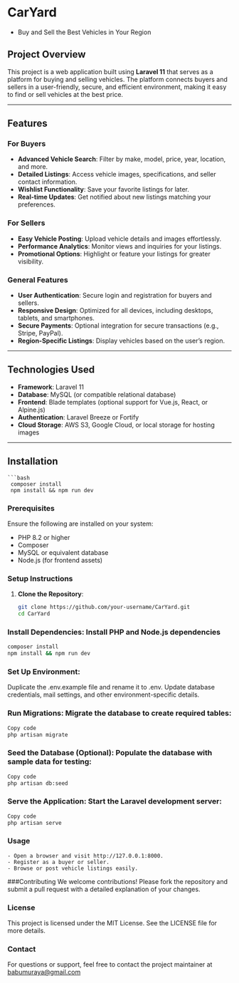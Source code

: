 #  CarYard 
  - Buy and Sell the Best Vehicles in Your Region

## Project Overview
This project is a web application built using **Laravel 11** that serves as a platform for buying and selling vehicles. The platform connects buyers and sellers in a user-friendly, secure, and efficient environment, making it easy to find or sell vehicles at the best price.

---

## Features

### For Buyers
- **Advanced Vehicle Search**: Filter by make, model, price, year, location, and more.
- **Detailed Listings**: Access vehicle images, specifications, and seller contact information.
- **Wishlist Functionality**: Save your favorite listings for later.
- **Real-time Updates**: Get notified about new listings matching your preferences.

### For Sellers
- **Easy Vehicle Posting**: Upload vehicle details and images effortlessly.
- **Performance Analytics**: Monitor views and inquiries for your listings.
- **Promotional Options**: Highlight or feature your listings for greater visibility.

### General Features
- **User Authentication**: Secure login and registration for buyers and sellers.
- **Responsive Design**: Optimized for all devices, including desktops, tablets, and smartphones.
- **Secure Payments**: Optional integration for secure transactions (e.g., Stripe, PayPal).
- **Region-Specific Listings**: Display vehicles based on the user’s region.

---

## Technologies Used
- **Framework**: Laravel 11
- **Database**: MySQL (or compatible relational database)
- **Frontend**: Blade templates (optional support for Vue.js, React, or Alpine.js)
- **Authentication**: Laravel Breeze or Fortify
- **Cloud Storage**: AWS S3, Google Cloud, or local storage for hosting images

---

## Installation
    ```bash
     composer install
     npm install && npm run dev

### Prerequisites
Ensure the following are installed on your system:
- PHP 8.2 or higher
- Composer
- MySQL or equivalent database
- Node.js (for frontend assets)

### Setup Instructions
1. **Clone the Repository**:
   ```bash
   git clone https://github.com/your-username/CarYard.git
   cd CarYard

### Install Dependencies: Install PHP and Node.js dependencies

  ```bash
composer install
npm install && npm run dev
 ``` 

### Set Up Environment:

Duplicate the .env.example file and rename it to .env.
Update database credentials, mail settings, and other environment-specific details.


### Run Migrations: Migrate the database to create required tables:

 ```bash
Copy code
php artisan migrate
 ``` 


### Seed the Database (Optional): Populate the database with sample data for testing:

 ```bash
Copy code
php artisan db:seed
 ``` 

### Serve the Application: Start the Laravel development server:

 ```bash
Copy code
php artisan serve
 ```

### Usage
    - Open a browser and visit http://127.0.0.1:8000.
    - Register as a buyer or seller.
    - Browse or post vehicle listings easily.


###Contributing
We welcome contributions! Please fork the repository and submit a pull request with a detailed explanation of your changes.


### License
This project is licensed under the MIT License. See the LICENSE file for more details.

### Contact
For questions or support, feel free to contact the project maintainer at babumuraya@gmail.com



